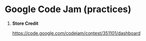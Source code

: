 # Google Code Jam (practices)

1. **Store Credit**
	
	https://code.google.com/codejam/contest/351101/dashboard